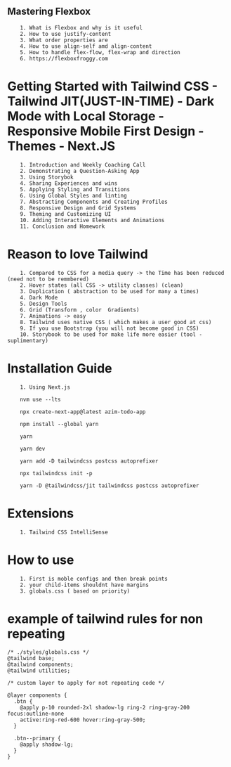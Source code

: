 ## Mastering Flexbox

```
    1. What is Flexbox and why is it useful
    2. How to use justify-content
    3. What order properties are
    4. How to use align-self amd align-content
    5. How to handle flex-flow, flex-wrap and direction
    6. https://flexboxfroggy.com
```

# Getting Started with Tailwind CSS - Tailwind JIT(JUST-IN-TIME) - Dark Mode with Local Storage - Responsive Mobile First Design - Themes - Next.JS

```
    1. Introduction and Weekly Coaching Call
    2. Demonstrating a Question-Asking App
    3. Using Storybok
    4. Sharing Experiences and wins
    5. Applying Styling and Transitions
    6. Using Global Styles and linting
    7. Abstracting Components and Creating Profiles
    8. Responsive Design and Grid Systems
    9. Theming and Customizing UI
    10. Adding Interactive Elements and Animations
    11. Conclusion and Homework
```

# Reason to love Tailwind

```
    1. Compared to CSS for a media query -> the Time has been reduced (need not to be remmbered)
    2. Hover states (all CSS -> utility classes) (clean)
    3. Duplication ( abstraction to be used for many a times)
    4. Dark Mode
    5. Design Tools
    6. Grid (Transform , color  Gradients)
    7. Animations -> easy
    8. Tailwind uses native CSS ( which makes a user good at css)
    9. If you use Bootstrap (you will not become good in CSS)
    10. Storybook to be used for make life more easier (tool - suplimentary)
```

# Installation Guide

```
    1. Using Next.js

    nvm use --lts

    npx create-next-app@latest azim-todo-app

    npm install --global yarn

    yarn

    yarn dev

    yarn add -D tailwindcss postcss autoprefixer

    npx tailwindcss init -p

    yarn -D @tailwindcss/jit tailwindcss postcss autoprefixer
```

# Extensions

```
    1. Tailwind CSS IntelliSense
```

# How to use

```
    1. First is moble configs and then break points
    2. your child-items shouldnt have margins
    3. globals.css ( based on priority)
```

# example of tailwind rules for non repeating

```
/* ./styles/globals.css */
@tailwind base;
@tailwind components;
@tailwind utilities;

/* custom layer to apply for not repeating code */

@layer components {
  .btn {
    @apply p-10 rounded-2xl shadow-lg ring-2 ring-gray-200 focus:outline-none
    active:ring-red-600 hover:ring-gray-500;
  }

  .btn--primary {
    @apply shadow-lg;
  }
}
```
